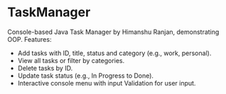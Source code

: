 # TaskManager
Console-based Java Task Manager by Himanshu Ranjan, demonstrating OOP.
Features:
- Add tasks with ID, title, status and category (e.g., work, personal).
- View all tasks or filter by categories.
- Delete tasks by ID.
- Update task status (e.g., In Progress to Done).
- Interactive console menu with input Validation for user input.
